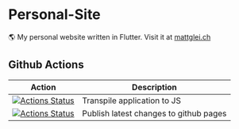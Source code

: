 # Personal-Site

🌎 My personal website written in Flutter. Visit it at [mattglei.ch](https://mattglei.ch)

## Github Actions

| **Action**                                                                                                                                                  | **Description**                        |
| ----------------------------------------------------------------------------------------------------------------------------------------------------------- | -------------------------------------- |
| [![Actions Status](https://github.com/Matt-Gleich/Personal-Site/workflows/Flutter%20Build/badge.svg)](https://github.com/Matt-Gleich/Personal-Site/actions) | Transpile application to JS            |
| [![Actions Status](https://github.com/Matt-Gleich/Personal-Site/workflows/Publish/badge.svg)](https://github.com/Matt-Gleich/Personal-Site/actions)         | Publish latest changes to github pages |  | Deploy changes to site |
